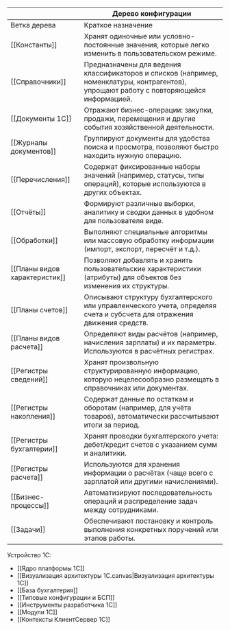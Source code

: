 
|                               | **Дерево конфигурации**                                                                                                                  |
| ----------------------------- | ---------------------------------------------------------------------------------------------------------------------------------------- |
| Ветка дерева                  | Краткое назначение                                                                                                                       |
| [[Константы]]                 | Хранят одиночные или условно-постоянные значения, которые легко изменить в пользовательском режиме.                                      |
| [[Справочники]]               | Предназначены для ведения классификаторов и списков (например, номенклатуры, контрагентов), упрощают работу с повторяющейся информацией. |
| [[Документы 1С]]              | Отражают бизнес-операции: закупки, продажи, перемещения и другие события хозяйственной деятельности.                                     |
| [[Журналы документов]]        | Группируют документы для удобства поиска и просмотра, позволяют быстро находить нужную операцию.                                         |
| [[Перечисления]]              | Содержат фиксированные наборы значений (например, статусы, типы операций), которые используются в других объектах.                       |
| [[Отчёты]]                    | Формируют различные выборки, аналитику и сводки данных в удобном для пользователя виде.                                                  |
| [[Обработки]]                 | Выполняют специальные алгоритмы или массовую обработку информации (импорт, экспорт, пересчёт и т.д.).                                    |
| [[Планы видов характеристик]] | Позволяют добавлять и хранить пользовательские характеристики (атрибуты) для объектов без изменения их структуры.                        |
| [[Планы счетов]]              | Описывают структуру бухгалтерского или управленческого учета, определяя счета и субсчета для отражения движения средств.                 |
| [[Планы видов расчета]]       | Определяют виды расчётов (например, начисления зарплаты) и их параметры. Используются в расчётных регистрах.                             |
| [[Регистры сведений]]         | Хранят произвольную структурированную информацию, которую нецелесообразно размещать в справочниках или документах.                       |
| [[Регистры накопления]]       | Содержат данные по остаткам и оборотам (например, для учёта товаров), автоматически рассчитывают итоги за период.                        |
| [[Регистры бухгалтерии]]      | Хранят проводки бухгалтерского учета: дебет/кредит счетов с указанием сумм и аналитики.                                                  |
| [[Регистры расчета]]          | Используются для хранения информации о расчётах (чаще всего с зарплатой или другими начислениями).                                       |
| [[Бизнес-процессы]]           | Автоматизируют последовательность операций и распределение задач между сотрудниками.                                                     |
| [[Задачи]]                    | Обеспечивают постановку и контроль выполнения конкретных поручений или этапов работы.                                                    |


Устройство 1С:

- [[Ядро платформы 1С]]
- [[Визуализация архитектуры 1С.canvas|Визуализация архитектуры 1С]]
- [[База бухгалтерия]]
- [[Типовые конфигурации и БСП]]
- [[Инструменты разработчика 1С]]
- [[Модули 1С]]
- [[Контексты КлиентСервер 1С]]